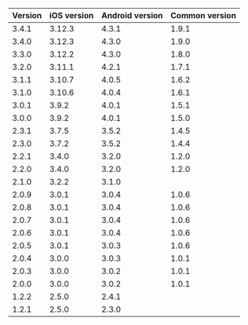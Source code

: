 | Version | iOS version | Android version | Common version |
|---------|-------------|-----------------|----------------|
| 3.4.1   | 3.12.3      | 4.3.1           | 1.9.1          |
| 3.4.0   | 3.12.3      | 4.3.0           | 1.9.0          |
| 3.3.0   | 3.12.2      | 4.3.0           | 1.8.0          |
| 3.2.0   | 3.11.1      | 4.2.1           | 1.7.1          |
| 3.1.1   | 3.10.7      | 4.0.5           | 1.6.2          |
| 3.1.0   | 3.10.6      | 4.0.4           | 1.6.1          |
| 3.0.1   | 3.9.2       | 4.0.1           | 1.5.1          |
| 3.0.0   | 3.9.2       | 4.0.1           | 1.5.0          |
| 2.3.1   | 3.7.5       | 3.5.2           | 1.4.5          |
| 2.3.0   | 3.7.2       | 3.5.2           | 1.4.4          |
| 2.2.1   | 3.4.0       | 3.2.0           | 1.2.0          |
| 2.2.0   | 3.4.0       | 3.2.0           | 1.2.0          |
| 2.1.0   | 3.2.2       | 3.1.0           |                |
| 2.0.9   | 3.0.1       | 3.0.4           | 1.0.6          |
| 2.0.8   | 3.0.1       | 3.0.4           | 1.0.6          |
| 2.0.7   | 3.0.1       | 3.0.4           | 1.0.6          |
| 2.0.6   | 3.0.1       | 3.0.4           | 1.0.6          |
| 2.0.5   | 3.0.1       | 3.0.3           | 1.0.6          |
| 2.0.4   | 3.0.0       | 3.0.3           | 1.0.1          |
| 2.0.3   | 3.0.0       | 3.0.2           | 1.0.1          |
| 2.0.0   | 3.0.0       | 3.0.2           | 1.0.1          |
| 1.2.2   | 2.5.0       | 2.4.1           |                |
| 1.2.1   | 2.5.0       | 2.3.0           |                |